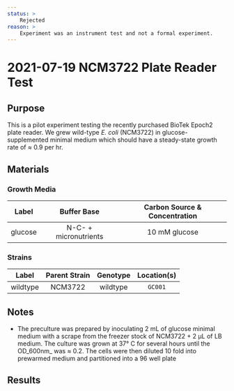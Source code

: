 ```yaml
---
status: >
    Rejected 
reason: >
    Experiment was an instrument test and not a formal experiment. 
---
```


# 2021-07-19 NCM3722 Plate Reader Test

## Purpose
This is a pilot experiment testing the recently purchased BioTek Epoch2 plate 
reader. We grew wild-type *E. coli* (NCM3722) in glucose-supplemented minimal 
medium which should have a steady-state growth rate of ≈ 0.9 per hr.  


## Materials

### Growth Media
| **Label** | **Buffer Base** | **Carbon Source & Concentration** |
|:--:|:--:|:--:|
| glucose | N-C- + micronutrients | 10 mM glucose |

### Strains 
| **Label** | **Parent Strain**|  **Genotype** | **Location(s)**|
|:--: | :--:| :--:| :--:|
|wildtype | NCM3722 | wildtype | `GC001` |

## Notes 
* The preculture was prepared by inoculating 2 mL of glucose minimal medium with
a scrape from the freezer stock of NCM3722 + 2 µL of LB medium. The culture was 
grown at 37° C for several hours until the OD_600nm_ was ≈ 0.2. The cells were
then diluted 10 fold into prewarmed medium and partitioned into a 96 well plate 

## Results
